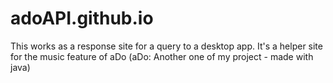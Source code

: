 # adoAPI.github.io
This works as a response site for a query to a desktop app.
It's a helper site for the music feature of aDo (aDo: Another one of my project - made with java)

